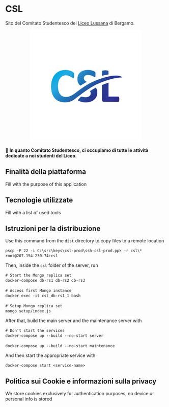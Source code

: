 # CSL

Sito del Comitato Studentesco del [Liceo Lussana](https://liceolussana.edu.it) di Bergamo.

<p align="center"><img src="./apps/client/src/assets/img/logo.png" width="350"></p>

🔎 **In quanto Comitato Studentesco, ci occupiamo di tutte le attività dedicate a noi studenti del Liceo.**

## Finalità della piattaforma

Fill with the purpose of this application

## Tecnologie utilizzate

Fill with a list of used tools

## Istruzioni per la distribuzione

Use this command from the `dist` directory to copy files to a remote location

```
pscp -P 22 -i C:\src\keys\csl-prod\ssh-csl-prod.ppk -r csl\* root@207.154.230.74:csl
```

Then, inside the `csl` folder of the server, run
```
# Start the Mongo replica set
docker-compose db-rs1 db-rs2 db-rs3

# Access first Mongo instance
docker exec -it csl_db-rs1_1 bash

# Setup Mongo replica set
mongo setup/index.js
```

After that, build the main server and the maintenance server with
```
# Don't start the services
docker-compose up --build --no-start server

docker-compose up --build --no-start maintenance
```

And then start the appropriate service with
```
docker-compose start <service-name>
```
## Politica sui Cookie e informazioni sulla privacy

We store cookies exclusively for authentication purposes, no device or personal info is stored